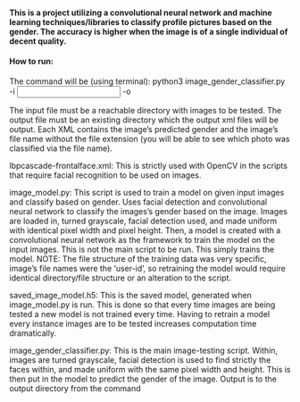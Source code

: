 #### This is a project utilizing a convolutional neural network and machine learning techniques/libraries to classify profile pictures based on the gender. The accuracy is higher when the image is of a single individual of decent quality.

#### How to run: 

The command will be (using terminal):
	python3 image_gender_classifier.py -i <input directory> -o <output directory> 
	
The input file must be a reachable directory with images to be tested. The output file must be an existing directory which the output xml files will be output. Each XML contains the image’s predicted gender and the image’s file name without the file extension (you will be able to see which photo was classified via the file name). 

lbpcascade-frontalface.xml: 
This is strictly used with OpenCV in the scripts that require facial recognition to be used on images. 

image_model.py: 
This script is used to train a model on given input images and classify based on gender. Uses facial detection and convolutional neural network to classify the images’s gender based on the image. Images are loaded in, turned grayscale, facial detection used, and made uniform with identical pixel width and pixel height. Then, a model is created with a convolutional neural network as the framework to train the model on the input images. This is not the main script to be run. This simply trains the model.
NOTE: The file structure of the training data was very specific, image’s file names were the ‘user-id’, so retraining the model would require identical directory/file structure or an alteration to the script.

saved_image_model.h5: 
This is the saved model, generated when image_model.py is run. This is done so that every time images are being tested a new model is not trained every time. Having to retrain a model every instance images are to be tested increases computation time dramatically. 

image_gender_classifier.py: This is the main image-testing script. Within, images are turned grayscale, facial detection is used to find strictly the faces within, and made uniform with the same pixel width and height. This is then put in the model to predict the gender of the image. Output is to the output directory from the command
